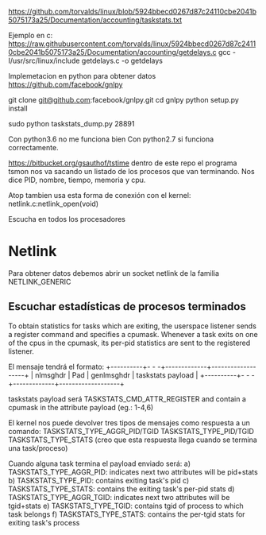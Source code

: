 https://github.com/torvalds/linux/blob/5924bbecd0267d87c24110cbe2041b5075173a25/Documentation/accounting/taskstats.txt

Ejemplo en c:
https://raw.githubusercontent.com/torvalds/linux/5924bbecd0267d87c24110cbe2041b5075173a25/Documentation/accounting/getdelays.c
gcc -I/usr/src/linux/include getdelays.c -o getdelays

Implemetacion en python para obtener datos
https://github.com/facebook/gnlpy

git clone git@github.com:facebook/gnlpy.git
cd gnlpy
python setup.py install

sudo python taskstats_dump.py 28891

Con python3.6 no me funciona bien
Con python2.7 si funciona correctamente.


https://bitbucket.org/gsauthof/tstime
dentro de este repo el programa tsmon nos va sacando un listado de los procesos que van terminando.
Nos dice PID, nombre, tiempo, memoria y cpu.



Atop tambien usa esta forma de conexión con el kernel:
netlink.c:netlink_open(void)

Escucha en todos los procesadores


# Netlink
Para obtener datos debemos abrir un socket netlink de la familia NETLINK_GENERIC


## Escuchar estadísticas de procesos terminados

To obtain statistics for tasks which are exiting, the userspace listener sends a register command and specifies a cpumask. Whenever a task exits on one of the cpus in the cpumask, its per-pid statistics are sent to the registered listener.

El mensaje tendrá el formato:
   +----------+- - -+-------------+-------------------+
   | nlmsghdr | Pad |  genlmsghdr | taskstats payload |
   +----------+- - -+-------------+-------------------+

taskstats payload será TASKSTATS_CMD_ATTR_REGISTER
and contain a cpumask in the attribute payload (eg.: 1-4,6)


El kernel nos puede devolver tres tipos de mensajes como respuesta a un comando:
TASKSTATS_TYPE_AGGR_PID/TGID
TASKSTATS_TYPE_PID/TGID
TASKSTATS_TYPE_STATS (creo que esta respuesta llega cuando se termina una task/proceso)


Cuando alguna task termina el payload enviado será:
a) TASKSTATS_TYPE_AGGR_PID: indicates next two attributes will be pid+stats
b) TASKSTATS_TYPE_PID: contains exiting task's pid
c) TASKSTATS_TYPE_STATS: contains the exiting task's per-pid stats
d) TASKSTATS_TYPE_AGGR_TGID: indicates next two attributes will be tgid+stats
e) TASKSTATS_TYPE_TGID: contains tgid of process to which task belongs
f) TASKSTATS_TYPE_STATS: contains the per-tgid stats for exiting task's process



